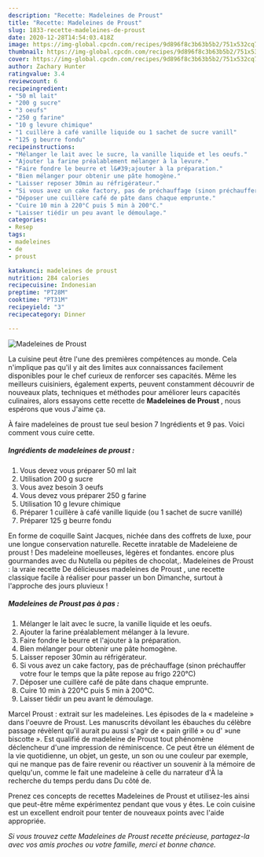 ```yaml
---
description: "Recette: Madeleines de Proust"
title: "Recette: Madeleines de Proust"
slug: 1833-recette-madeleines-de-proust
date: 2020-12-28T14:54:03.418Z
image: https://img-global.cpcdn.com/recipes/9d896f8c3b63b5b2/751x532cq70/madeleines-de-proust-photo-principale-de-la-recette.jpg
thumbnail: https://img-global.cpcdn.com/recipes/9d896f8c3b63b5b2/751x532cq70/madeleines-de-proust-photo-principale-de-la-recette.jpg
cover: https://img-global.cpcdn.com/recipes/9d896f8c3b63b5b2/751x532cq70/madeleines-de-proust-photo-principale-de-la-recette.jpg
author: Zachary Hunter
ratingvalue: 3.4
reviewcount: 6
recipeingredient:
- "50 ml lait"
- "200 g sucre"
- "3 oeufs"
- "250 g farine"
- "10 g levure chimique"
- "1 cuillère à café vanille liquide ou 1 sachet de sucre vanill"
- "125 g beurre fondu"
recipeinstructions:
- "Mélanger le lait avec le sucre, la vanille liquide et les oeufs."
- "Ajouter la farine préalablement mélanger à la levure."
- "Faire fondre le beurre et l&#39;ajouter à la préparation."
- "Bien mélanger pour obtenir une pâte homogène."
- "Laisser reposer 30min au réfrigérateur."
- "Si vous avez un cake factory, pas de préchauffage (sinon préchauffer votre four le temps que la pâte repose au frigo 220°C)"
- "Déposer une cuillère café de pâte dans chaque emprunte."
- "Cuire 10 min à 220°C puis 5 min à 200°C."
- "Laisser tiédir un peu avant le démoulage."
categories:
- Resep
tags:
- madeleines
- de
- proust

katakunci: madeleines de proust 
nutrition: 284 calories
recipecuisine: Indonesian
preptime: "PT28M"
cooktime: "PT31M"
recipeyield: "3"
recipecategory: Dinner

---
```



![Madeleines de Proust](https://img-global.cpcdn.com/recipes/9d896f8c3b63b5b2/751x532cq70/madeleines-de-proust-photo-principale-de-la-recette.jpg)

La cuisine peut être l'une des premières compétences au monde. Cela n'implique pas qu'il y ait des limites aux connaissances facilement disponibles pour le chef curieux de renforcer ses capacités. Même les meilleurs cuisiniers, également experts, peuvent constamment découvrir de nouveaux plats, techniques et méthodes pour améliorer leurs capacités culinaires, alors essayons cette recette de <strong> Madeleines de Proust </strong>, nous espérons que vous J'aime ça.

<!--inarticleads1-->

À faire madeleines de proust tue seul besion 7 Ingrédients et 9 pas. Voici comment vous cuire cette.

##### Ingrédients de madeleines de proust :

1. Vous devez vous préparer 50 ml lait
1. Utilisation 200 g sucre
1. Vous avez besoin 3 oeufs
1. Vous devez vous préparer 250 g farine
1. Utilisation 10 g levure chimique
1. Préparer 1 cuillère à café vanille liquide (ou 1 sachet de sucre vanillé)
1. Préparer 125 g beurre fondu


En forme de coquille Saint Jacques, nichée dans des coffrets de luxe, pour une longue conservation naturelle. Recette inratable de Madeleiene de proust ! Des madeleine moelleuses, légères et fondantes. encore plus gourmandes avec du Nutella ou pépites de chocolat,. Madeleines de Proust : la vraie recette De délicieuses madeleines de Proust , une recette classique facile à réaliser pour passer un bon Dimanche, surtout à l&#39;approche des jours pluvieux ! 

<!--inarticleads2-->

##### Madeleines de Proust pas à pas :

1. Mélanger le lait avec le sucre, la vanille liquide et les oeufs.
1. Ajouter la farine préalablement mélanger à la levure.
1. Faire fondre le beurre et l&#39;ajouter à la préparation.
1. Bien mélanger pour obtenir une pâte homogène.
1. Laisser reposer 30min au réfrigérateur.
1. Si vous avez un cake factory, pas de préchauffage (sinon préchauffer votre four le temps que la pâte repose au frigo 220°C)
1. Déposer une cuillère café de pâte dans chaque emprunte.
1. Cuire 10 min à 220°C puis 5 min à 200°C.
1. Laisser tiédir un peu avant le démoulage.


Marcel Proust : extrait sur les madeleines. Les épisodes de la « madeleine » dans l&#39;oeuvre de Proust. Les manuscrits dévoilant les ébauches du célèbre passage révèlent qu&#39;il aurait pu aussi s&#39;agir de « pain grillé » ou d&#39; »une biscotte ». Est qualifié de madeleine de Proust tout phénomène déclencheur d&#39;une impression de réminiscence. Ce peut être un élément de la vie quotidienne, un objet, un geste, un son ou une couleur par exemple, qui ne manque pas de faire revenir ou réactiver un souvenir à la mémoire de quelqu&#39;un, comme le fait une madeleine à celle du narrateur d&#39;À la recherche du temps perdu dans Du côté de. 

<!--inarticleads1-->

<p>
Prenez ces concepts de recettes Madeleines de Proust et utilisez-les ainsi que peut-être même expérimentez pendant que vous y êtes. Le coin cuisine est un excellent endroit pour tenter de nouveaux points avec l'aide appropriée.
</p>

<p>
<i>Si vous trouvez cette Madeleines de Proust recette précieuse, partagez-la avec vos amis proches ou votre famille, merci et bonne chance.</i>
</p>

